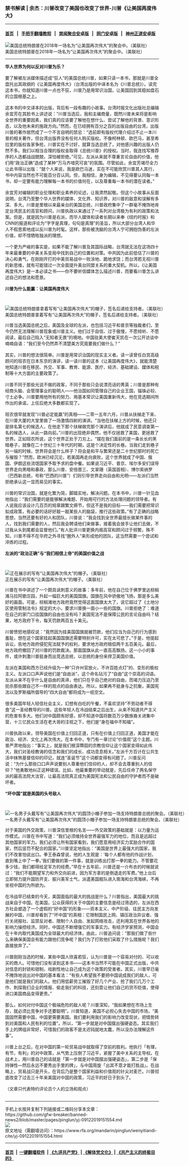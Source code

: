 ### 禁书解读 | 余杰：川普改变了美国也改变了世界-川普《让美国再度伟大》
------------------------

#### [首页](https://github.com/gfw-breaker/banned-news2/blob/master/README.md) &nbsp;&nbsp;|&nbsp;&nbsp; [手把手翻墙教程](https://github.com/gfw-breaker/guides/wiki) &nbsp;&nbsp;|&nbsp;&nbsp; [禁闻聚合安卓版](https://github.com/gfw-breaker/bn-android) &nbsp;&nbsp;|&nbsp;&nbsp; [网门安卓版](https://github.com/oGate2/oGate) &nbsp;&nbsp;|&nbsp;&nbsp; [神州正道安卓版](https://github.com/SzzdOgate/update) 



<div id="headerimg">
 <img alt="美国总统特朗普在2018年一场名为“让美国再次伟大”的聚会中。（美联社）" src="https://www.rfa.org/mandarin/pinglun/wenyitiandi-cite/yj-09122019151554.html/1/@@images/7268d96c-982b-4282-98b3-d0b20ec96e5b.jpeg" title="美国总统特朗普在2018年一场名为“让美国再次伟大”的聚会中。（美联社）"/>
 <div id="headerimgcontents">
  <div id="headerimgcaption">
   <span>
    美国总统特朗普在2018年一场名为“让美国再次伟大”的聚会中。（美联社）
   </span>
   <!-- zoomattribute -->
  </div>
  <!-- headerimgcaption -->
 </div>
 <!-- headerimagecontents -->
</div>

<hr/>
<div id="storytext">
 <div>
  <div class="slot_header">
  </div>
 </div>
 <p>
  <b>
   华人世界为何以反对川普为乐？
  </b>
  <br/>
  <br/>
  要了解被左派媒体描述成“狂人”的美国总统川普，如果只读一本书，那就是川普全盘托出其政纲的《让美国再度伟大》（台湾出版的中译本名为《川普总统》）。读完这本书，你就知道川普一点也不狂，川普乃是用常识治国，让美国回到其稳如盘石的立国根基之上。
  <br/>
  <br/>
  这本书的中文译本的出版，背后有一段有趣的小故事。台湾时报文化出版社总编辑余宜芳在其脸书上讲述说：“川普当选后，我和主编商量，既然川普未来将是影响全世界的重要因素，我们真的应该要了解他在想什么、尝试了解他的背景、意识形态，以及他未来的施政方向。”然而，在已经拥有百分之百的出版自由的台湾，出版川普的著作居然成了一个不言自明的禁忌：“选前即有版权代理介绍过不止一本川普的相关著作，但台湾出版界没有任何人购买版权。不像柯林顿、欧巴马，甚至希拉里的版权各家争抢，川普实在不讨好，就算当选总统了，对他感兴趣的出版人仍然不多。我们以相当合理的版权金取得《总统川普》的授权。当时，我连找写推荐序的人选都战战兢兢，深怕被拒绝。”可见，左派从来就不尊重言论自由的价值，他们用“政治正确”造成了某种“万马齐喑究可哀”的氛围。尽管如此，余宜芳竭尽全力让此书得以出版：“就个人来说，我是欧巴马迷，实在不可能欣赏川普其人其行，书中内容当然也不可能百分百认同。但，我相信，身为编辑，不见得要认同每一本书，却一定要有能力理解每一本书的价值何在，以及尊重每一本书的潜在读者。”
  <br/>
  <br/>
  余宜芳对编辑的职业伦理和职业素养的论述，让我肃然起敬。但这个小故事从反面说明，台湾乃至整个华人世界的媒体、文化界、知识界，对川普的敌意和误解有多深、多大。川普是里根以来最亲台的美国总统，川普政府集中了一群毫不掩饰地肯定台湾民主的高官和顾问，川普执政以来通过了一系列对台湾极为有利的政策和法案。但是，就是因为川普是右派，而华人媒体和读者长期以来奉《纽约时报》和CNN的报道和评论为“字字是真理，句句是真理”的圣旨，所以大部分台湾人和华人不假思索地成以反川普为时髦。这样，那些被洗脑的台湾人宁可拥抱伪善的左派价值，却不惜牺牲独派的理想。
  <br/>
  <br/>
  一个更为严峻的事实是，如果不能了解川普及其国际战略，台湾就无法在这场四十年来最重要的中美关系变局中找到自己的位置和对策。中共因为此前低估了川普的决心和勇气，在刚刚开打的中美贸易战中一败涂地、跪地求饶；而台湾若无视川普的新思维，就有可能错过一次全面提升美台同盟关系的重大契机。所以，《让美国再度伟大》是一本必读之书——你不要听信媒体怎么描述川普，而要看川普怎么讲述自己的想法和愿景。
  <br/>
  <b>
   <br/>
   川普为什么能赢：让美国再度伟大
  </b>
 </p>
 <p>
  <b>
  </b>
  <br/>
  <div class="image-inline captioned" style="width:2500px;">
   <div style="width:2500px;">
    <img alt="美国总统特朗普拿着写有“让美国再次伟大”的帽子，签名后递给支持者。（美联社）" src="https://www.rfa.org/mandarin/pinglun/wenyitiandi-cite/yj-09122019151554.html/4" title="美国总统特朗普拿着写有“让美国再次伟大”的帽子，签名后递给支持者。（美联社）"/>
   </div>
   <div class="image-caption">
    <span style="width:2500px;">
     美国总统特朗普拿着写有“让美国再次伟大”的帽子，签名后递给支持者。（美联社）
    </span>
    <span class="copyright">
    </span>
   </div>
  </div>
 </p>
 <p>
  川普当选美国总统之后，美国及全球的左派，也包括习近平和普京等独裁者们，至今仍然无法理解川普现象或川普主义。他们过于自信、过于傲慢，不愿倾听、不愿阅读，最后自己陷入“无知者无畏”的境地。中国驻美大使崔天凯在一次公开访谈中喃喃自语：“我们至今仍然弄不清楚美方究竟要我们做什么？”
  <br/>
  <br/>
  其实，川普的想法很简单。川普是用常识治国的现实主义者。读一读曾任白宫高级顾问的班农在日本东京的演讲，读一读川普的这本《让美国再度伟大》，就能清楚地知道川普在移民、外交、军事、教育、能源、医疗、经济、基础建设、媒体和税制等十大方面的主要政策了。
  <br/>
  <br/>
  川普不同于那些光说不做的政客，不同于那些只会说漂亮话的菁英；川普是那种有经商头脑、会管理事业的聪明人——他治国如同管理自己的企业王国，锱铢必较、寸土必争。川普要用他所有的努力、用基本常识让美国重新伟大，他在竞选期间所作出的承诺，上任后绝大多数都实现了。
  <br/>
  <br/>
  班农很早就发现“川普必定能赢”的真相——二零一五年六月，川普从扶梯走下来、在川普大厦的大堂里做了一场激情四射的演讲。“当他在扶梯上方的时候，他还只是排名第七的候选人，在他走下那个扶梯做完那个演讲后，他就成了民意调查第一名的候选人，从此一路向前。”川普的出现绝非偶然，他不仅拯救了美国，更拯救了世界。正如班农所说，这个世界正处于刀刃上。“摆在我们面前的是一条长长的黑暗巷子，就像在二十世纪三十年代的时期，这是个决定性的长巷。当我们走到巷子另一端的时候，世界将会是什么样子？将会是和平与繁荣还是二十世纪那时的死亡与摧毁？”然而，欧洲已经沉沦，若美国再走向衰败，这个世界就成了中国、俄国、伊朗这些流氓国家予取予求的盘中餐。如果说习近平、普京、埃尔多安们误导世界走向黑暗和暴政，那么川普、安倍晋三、文翠珊（英国首相）、博尔索纳罗（巴西新总统，号称“巴西的川普”）们则引导世界走向自由和光明——左派们当然拒绝承认这一显而易见的事实。
  <br/>
  <br/>
  川普的常识治国，就是化繁为简，脚踏实地，解决问题。在本书中，川普一针见血地指出：“我们需要的是能够解决难题、开始用可行的方法处理问题的领导者。有人说我应该设计几百页的规章跟繁文缛节，但这不是我的目标——我们需要把常识拟成政策，有必要的话好好敲一敲某些人的脑袋，推行这些政策。”有了正确的战略思想，当然还要有好的人和团队，川普说：“我会找到全世界最擅长做某件事的人，找到我们需要的人，然后我会聘请他们来做事，接着我会放手让他们去做，不过我从头到尾都会监督他们。”有人批评川普更换内阁高官和顾问过于频繁，殊不知，川普不得不在华府之外寻找“圈外人”来形成他的团队，这当然需要一个尝试和淬炼的过程。
  <br/>
  <br/>
  <b>
   左派的“政治正确”与“我们相信上帝”的美国价值之战
  </b>
 </p>
 <p>
  <b>
  </b>
  <br/>
  <div class="image-inline captioned" style="width:2500px;">
   <div style="width:2500px;">
    <img alt="正在展示的写有“让美国再次伟大”的帽子。（美联社）" src="https://www.rfa.org/mandarin/pinglun/wenyitiandi-cite/yj-09122019151554.html/2" title="正在展示的写有“让美国再次伟大”的帽子。（美联社）"/>
   </div>
   <div class="image-caption">
    <span style="width:2500px;">
     正在展示的写有“让美国再次伟大”的帽子。（美联社）
    </span>
    <span class="copyright">
    </span>
   </div>
  </div>
 </p>
 <p>
  川普在书中讲述了一个颇具讽刺意义的故事：多年前，他在自己位于佛罗里达棕榈滩马拉阿歌庄园，升起一幅巨大的美国国旗。国旗在风中骄傲地飞扬，那是多么美好的画面。可是，棕榈滩地方政府竟然觉得这面国旗太大了，说它超过了《土地分区使用管制法令》规定的大小，要求川普换一面小一些的国旗。川普拒绝了：难道在自己的家门口挂国旗的自由也没有吗？美国宪法不是保障公民的言论自由吗？结果，地方政府下令，每天罚款两百五十美元。
  <br/>
  <br/>
  川普愤怒地感叹说：“竟然因为挂美国国旗就被罚款，他们应当为自己的行为感到羞耻，想在这个国家挂起美国国旗还需要特别许可，实在太可悲了。”于是，他提起诉讼，告地方政府侵犯宪法赋予的权利，要求地方政府赔偿两千五百美元。最后，地方政府撤回了对川普的罚款裁决。那面国旗从此一直高高飘扬。这一小小的事件，或许刺激川普挺身而出竞选总统，以总统的身份来捍卫美国价值。
  <br/>
  <br/>
  左派在美国和西方已经升级为一种“只许州官放火，不许百姓点灯”的、变形的极权主义。左派口口声声说他们是“自由派”，这个命名玷污了“自由”这个崇高的词语。左派从来不在乎什么是自由的真谛，他们只在乎自己绝对的自由，而竭力压迫乃至扼杀那些跟自己不一样的观点的自由表达。所以，如果再不挺身与之抗衡，美国宪法以及罗斯福所倡导的“四大自由”都将成为一纸空文。
  <br/>
  <br/>
  很多美国年轻人轻信社会主义，幻想有白吃的午餐，不喜欢坚持“不劳动者不得食”这一圣经教导的川普。这些年轻人在冷战结束之后出生，从来不知道共产主义的危害有多大。他们对中国颇有好感，却不知道中国将数百万少数族裔关进集中营，十三亿民众生活在老大哥的注视之下，他们是“身在福中不知福”。
  <br/>
  <br/>
  川普执政以来，领导美国在价值上归回正道，只有在价值上归回正道，美国才能在政治、经济、文化上再次伟大。在本书中，专门有一章讨论“价值观”这个主题。川普严肃地指出：“事实上，就是我们根深蔕固的宗教信仰让这个国家变得如此伟大，我们对圣经教诲的信念和我们的成长、成功息息相关。”左派千方百计在公共生活中抹煞基督信仰的印记，就连“圣诞节”这个词都变得有问题了。川普反问说：“为什么那些口口声声说要别人尊重他们信仰的人，却不会去尊重别人的信仰？”他勇敢地纠正这种错误。比如，他最重要的举动就是，先后任命了两名保守派的最高法院大法官，让最高法院真正成为美国宪法和公民自由的守护者而不是破坏者。
  <br/>
  <br/>
  <b>
   “坏中国”就是美国的头号敌人
  </b>
 </p>
 <p>
  <b>
  </b>
  <br/>
  <div class="image-inline captioned" style="width:2500px;">
   <div style="width:2500px;">
    <img alt="一名男子头戴写有“让美国再次伟大”的圆顶小帽子参加一场支持特朗普总统的聚会。（美联社）" src="https://www.rfa.org/mandarin/pinglun/wenyitiandi-cite/yj-09122019151554.html/3" title="一名男子头戴写有“让美国再次伟大”的圆顶小帽子参加一场支持特朗普总统的聚会。（美联社）"/>
   </div>
   <div class="image-caption">
    <span style="width:2500px;">
     一名男子头戴写有“让美国再次伟大”的圆顶小帽子参加一场支持特朗普总统的聚会。（美联社）
    </span>
    <span class="copyright">
    </span>
   </div>
  </div>
 </p>
 <p>
  对于美国的外交政策，川普深信里根的名言——外交政策的基础就是：以力量为运作模式。川普在书中写道：“我们必须维持全世界最强军力的地位，而且是远超过其他国家的军力。我们必须让所有国家看到，我们愿意用经济实力奖励合作的国家，然后惩罚不配合的国家。”川普坚定地指出：“美国是世界上最强大的国家，我们不改害怕说出口。拳王泰森曾说，他的人生观是：‘每个人都有他的作战计划，直到嘴上中了一拳。’我们要做的第一件事，就是训练出打那一拳的能力。不管要花多少钱，我们都得给足军方的经费。”早在十五年前，川普还是一介布衣的时候就说过：“我们不能期望军力和外交向前进，因为军方拿的是倒退走的军费。”他上台后立即努力提升国防开支、振兴美军士气，派遣美国舰队进入南海和台湾海峡，不再坐视中国的为所欲为。
  <br/>
  <br/>
  在冷战早已结束的今天，美国面临的最大的挑战是什么？川普指出，美国最大的挑战来自于中国。在美国，公众获得的关于中国的主要信息是经过筛选的，左派在西方社会塑造了一个虚假的“好中国”的形象——资本主义、中产阶级、往民主方向发展的中国，川普却看到了“坏中国”的真相：它限制国民上网、镇压政治异议者、强行关闭报社、监禁反对者、限制个人自由、发起网络攻击，还利用其在世界各地的影响力操控经济。同时，中国还不断增强它的军事实力。有经济学家预测，中国会在十年内取代美国成为全球最大的经济体。由此，川普追问说：“那我们做了些什么来确保美国会有能力跟他们竞争呢？我们为了打败他们采取了什么措施呢？我们直接放弃了。”
  <br/>
  <br/>
  川普刚刚当选的时候，某些中国人欣喜若狂，认为川普是一个容易对付的、可以收买的商人。可惜他们没有读到这本书——这本书当然不可能在中国正式出版，中共对信息的封锁和钳制，戏剧性地让自己成为这个政策的受害者。其实，川普早已毫不掩饰地说出对中国的基本看法：“有些人希望我不要把中国说成我们的敌人，可是他们就是我们的敌人。他们用低薪劳工摧毁了好几个产业、抢了我们几万个工作、刺探我们企业的情报、偷走我们的科技，还刻意让他们自己的货币贬值，使得进口美国商品变得更贵。”
  <br/>
  <br/>
  那么，如何对付中国这个极端危险的敌人呢？川普深知，“我如果想在市场上生存，就必须比竞争对手还要聪明”。川普知道，美国不必担心失去中国的市场，“美国固然需要中国，中国更需要美国。我们要利用我们的影响力改变现状，把情势转到对美国和人民有利的位置”。所以，“第一步就是对中国摆出强硬姿态。其实我们手上的牌组非常好，可惜我们的政客不是太迟钝就地太蠢，所以没办法理解这件事”。
  <br/>
  <br/>
  川普上台之后，在对中国的第一轮贸易战中就取得了空前的胜利。他执行「有理，有节，有利」的对中政策，从气势上压倒了习近平，紧握了美中关系的主导权。在战术上，用川普自己的话就是「第一步就是对中国摆出强硬姿态」，第二步是「保持弹性—然后永远不要秀出手里的牌」，与中国周旋「出其不意才能打胜战」。在战略上，贸易战只是开头，在背后乃是整个国家利益和价值观的针尖对麦芒。川普彻底改变了过去三十年来美国对中国的政策，习近平的好日子到头了。
  <br/>
  <br/>
  （文章只代表特约评论员个人的立场和观点）
  <br/>
  <br/>
 </p>
</div>

<hr/>
手机上长按并复制下列链接或二维码分享本文章：<br/>
https://github.com/gfw-breaker/banned-news2/blob/master/pages/pinglun/yj-09122019151554.md <br/>
<a href='https://github.com/gfw-breaker/banned-news2/blob/master/pages/pinglun/yj-09122019151554.md'><img src='https://github.com/gfw-breaker/banned-news2/blob/master/pages/pinglun/yj-09122019151554.md.png'/></a> <br/>
原文地址（需翻墙访问）：https://www.rfa.org/mandarin/pinglun/wenyitiandi-cite/yj-09122019151554.html


------------------------
#### [首页](https://github.com/gfw-breaker/banned-news2/blob/master/README.md) &nbsp;|&nbsp; [一键翻墙软件](https://github.com/gfw-breaker/nogfw/blob/master/README.md) &nbsp;| [《九评共产党》](https://github.com/gfw-breaker/9ping.md/blob/master/README.md#九评之一评共产党是什么) | [《解体党文化》](https://github.com/gfw-breaker/jtdwh.md/blob/master/README.md) | [《共产主义的终极目的》](https://github.com/gfw-breaker/gczydzjmd.md/blob/master/README.md)


<img src='http://gfw-breaker.win/banned-news2/pages/pinglun/yj-09122019151554.md' width='0px' height='0px'/>